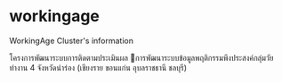 # workingage
WorkingAge Cluster's information

โครงการพัฒนาระบบการติดตามประเมินผล การพัฒนาระบบข้อมูลพฤติกรรมพึงประสงค์กลุ่มวัยทำงาน 4 จังหวัดนำร่อง (เชียงราย ขอนแก่น อุบลราชธานี ชลบุรี)
